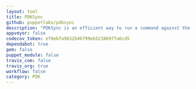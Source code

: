 ```yaml
---
layout: tool
title: PDKSync
github: puppetlabs/pdksync
description: "PDKSync is an efficient way to run a command against the various Puppet module repositories that you manage — keeping them up-to-date with the changes made to PDK."
appveyor: false
codecov_token: ef8ebfa9632b46799eb523869ffa6cd5
dependabot: true
gem: false
puppet_module: false
travis_com: false
travis_org: true
workflow: false
category: PDK
---
```

